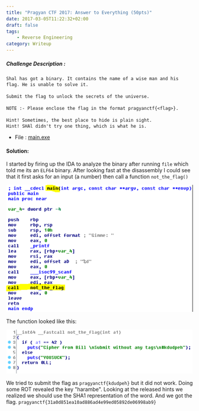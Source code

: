 ```yaml
---
title: "Pragyan CTF 2017: Answer to Everything (50pts)"
date: 2017-03-05T11:22:32+02:00
draft: false
tags:
    - Reverse Engineering
category: Writeup
---
```



##### Challenge Description : 
```
Shal has got a binary. It contains the name of a wise man and his flag. He is unable to solve it.

Submit the flag to unlock the secrets of the universe.

NOTE :- Please enclose the flag in the format pragyanctf{<flag>}.

Hint! Sometimes, the best place to hide is plain sight.
Hint! SHAl didn't try one thing, which is what he is.
```
* File : [main.exe](files/main.exe)

#### Solution:

I started by firing up the IDA to analyze the binary after running ```file``` which told me its an ```ELF64``` binary.
After looking fast at the disassembly I could see that it first asks for an input (a number) then call a function ```not_the_flag()```

![main](images/main.png)

The function looked like this:

![fun](images/fun.png)

We tried to submit the flag as ```pragyanctf{kdudpeh}``` but it did not work. Doing some ROT revealed the key "harambe". Looking at the released hints we realized we should use the SHA1 representation of the word. And we got the flag. ```pragyanctf{31a0d851ea10ad886ad4e99ed05892de06998ab9}```

